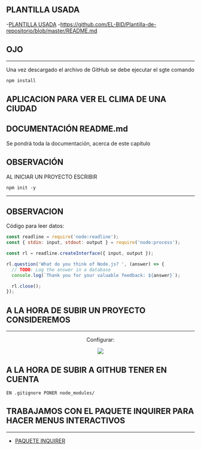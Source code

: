 
## PLANTILLA USADA
-[PLANTILLA USADA](#https://github.com/EL-BID/Plantilla-de-repositorio/blob/master/README.md)
-https://github.com/EL-BID/Plantilla-de-repositorio/blob/master/README.md

## OJO
---
Una vez descargado el archivo de GitHub se debe ejecutar el sgte comando
```js
npm install 
```
## APLICACION PARA VER EL CLIMA DE UNA CIUDAD
## DOCUMENTACIÓN README.md
Se pondrá toda la documentación, acerca de este capítulo


## OBSERVACIÓN
AL INICIAR UN PROYECTO ESCRIBIR 
```
npm init -y
```
---

## OBSERVACION
Código para leer datos:

```js
const readline = require('node:readline');
const { stdin: input, stdout: output } = require('node:process');

const rl = readline.createInterface({ input, output });

rl.question('What do you think of Node.js? ', (answer) => {
  // TODO: Log the answer in a database
  console.log(`Thank you for your valuable feedback: ${answer}`);

  rl.close();
});
```
## A LA HORA DE SUBIR UN PROYECTO CONSIDEREMOS
---
<p align="center">Configurar:</p>
<p align="center"><img src="imagenes/imagen1"/></p>

## A LA HORA DE SUBIR A GITHUB TENER EN CUENTA

```
EN .gitignore PONER node_modules/
```
## TRABAJAMOS CON EL PAQUETE INQUIRER PARA HACER MENUS INTERACTIVOS
---

- [PAQUETE INQUIRER](https://www.npmjs.com/package/inquirer)
```

```




